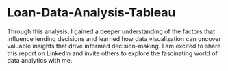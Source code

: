 # Loan-Data-Analysis-Tableau
Through this analysis, I gained a deeper understanding of the factors that influence lending decisions and learned how data visualization can uncover valuable insights that drive informed decision-making. I am excited to share this report on LinkedIn and invite others to explore the fascinating world of data analytics with me.
